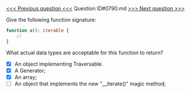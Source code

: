 [<<< Previous question <<<](0789.md)  Question ID#0790.md  [>>> Next question >>>](0791.md) 

Give the following function signature:


```php
function a(): iterable {
    //
}
```
What actual data types are acceptable for this function to return?

- [x] An object implementing Traversable.
- [x] A Generator;
- [x] An array;
- [ ] An object that implements the new "__iterate()" magic method;
